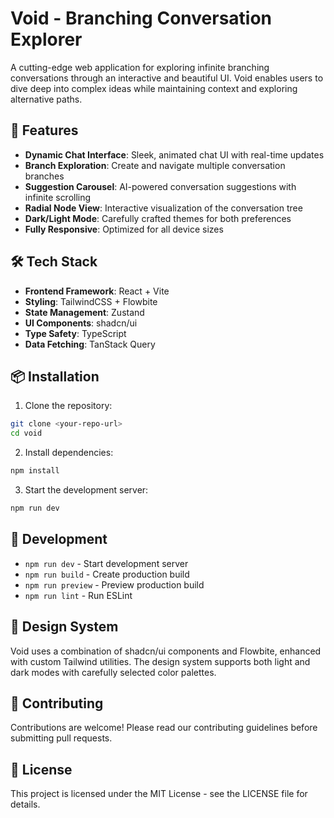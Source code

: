 # Void - Branching Conversation Explorer

A cutting-edge web application for exploring infinite branching conversations through an interactive and beautiful UI. Void enables users to dive deep into complex ideas while maintaining context and exploring alternative paths.

## 🚀 Features

- **Dynamic Chat Interface**: Sleek, animated chat UI with real-time updates
- **Branch Exploration**: Create and navigate multiple conversation branches
- **Suggestion Carousel**: AI-powered conversation suggestions with infinite scrolling
- **Radial Node View**: Interactive visualization of the conversation tree
- **Dark/Light Mode**: Carefully crafted themes for both preferences
- **Fully Responsive**: Optimized for all device sizes

## 🛠️ Tech Stack

- **Frontend Framework**: React + Vite
- **Styling**: TailwindCSS + Flowbite
- **State Management**: Zustand
- **UI Components**: shadcn/ui
- **Type Safety**: TypeScript
- **Data Fetching**: TanStack Query

## 📦 Installation

1. Clone the repository:
```bash
git clone <your-repo-url>
cd void
```

2. Install dependencies:
```bash
npm install
```

3. Start the development server:
```bash
npm run dev
```

## 🔧 Development

- `npm run dev` - Start development server
- `npm run build` - Create production build
- `npm run preview` - Preview production build
- `npm run lint` - Run ESLint

## 🎨 Design System

Void uses a combination of shadcn/ui components and Flowbite, enhanced with custom Tailwind utilities. The design system supports both light and dark modes with carefully selected color palettes.

## 🤝 Contributing

Contributions are welcome! Please read our contributing guidelines before submitting pull requests.

## 📄 License

This project is licensed under the MIT License - see the LICENSE file for details.
